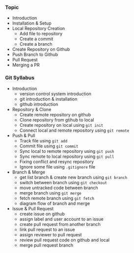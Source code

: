 ### Topic
- Introduction
- Installation & Setup
- Local Repository Creation
	- Add file to repository
	- Create a commit
	- Create a branch
- Create Repository on Github
- Push Branch to Github
- Pull Request
- Merging a PR


### Git Syllabus
- Introduction
	- version control system introduction
	- git introduction & installation
	- github introduction
- Repository & Clone
	- Create remote repository on github
	- Clone repository from gtihub to local
	- Create repository on local using `git init`
	- Connect local and remote repository using `git remote`
- Push & Pull
	- Track file using `git add`
	- Commit file using `git commit`
	- Sync local to remote repository using `git push`
	- Sync remote to local repository using `git pull`
	- Fixing conflict and resync repository
	- Ignore some file using `.gitignore` file
- Branch & Merge
	- get list branch & create new branch using `git branch`
	- switch between branch using `git checkout`
	- move untracked code between branch
	- merge branch using `git merge`
	- fetch remote branch using `git fetch` 
	- diagram flow of branch and merge
- Issue & Pull Request
	- create issue on github
	- assign label and user account to an issue
	- create pull request from another branch
	- link pull request to an issue
	- assign reviewer to pull request
	- review pull request code on github and local
	- merge pull request branch  